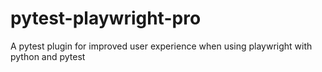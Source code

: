 # pytest-playwright-pro
A pytest plugin for improved user experience when using playwright with python and pytest
